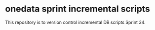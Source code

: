 # onedata sprint incremental scripts
This repository is to version control incremental DB scripts Sprint 34.
